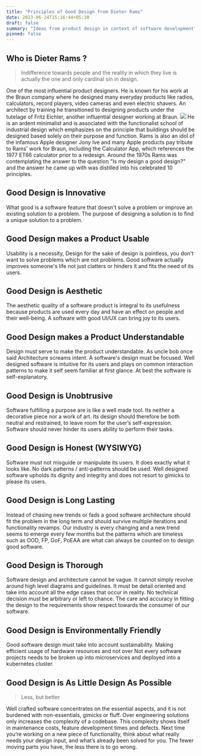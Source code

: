 ```yaml
---
title: "Principles of Good Design from Dieter Rams"
date: 2023-06-24T15:16:44+05:30
draft: false
summary: "Ideas from product design in context of software development"
pinned: false
---
```


## Who is Dieter Rams ?

> Indifference towards people and the reality in which they live is actually the one and only cardinal sin in design.

One of the most influential product designers. He is known for his work at the Braun company where he designed many everyday products like radios, calculators, record players, video cameras and even electric shavers. An architect by training he transitioned to designing products under the tutelage of  Fritz Eichler, another influential designer working at Braun. 
![](/dieter-rams.jpg)
He is an ardent minimalist and is associated with the functionalist school of industrial design which emphasizes on the principle that buildings should be designed based solely on their purpose and function. Rams is also an idol of the infamous Apple designer Jony Ive and many Apple products pay tribute to Rams' work for Braun, including the Calculator App, which references the 1977 ET66 calculator  prior to a redesign. Around the 1970s Rams was contemplating the answer to the question "Is my design a good design?" and the answer he came up with was distilled into his celebrated 10 principles.

## Good Design is Innovative
What good is a software feature that doesn't solve a problem or improve an existing solution to a problem. The purpose of designing a solution is to find a unique solution to a problem.

## Good Design makes a Product Usable
Usability is a necessity, Design for the sake of design is pointless, you don't want to solve problems which are not problems. Good software actually improves someone's life not just clatters or hinders it and fits the need of its users.

## Good Design is Aesthetic
The aesthetic quality of a software product is integral to its usefulness because products are used every day and have an effect on 
people and their well-being. A software with good UI/UX can bring joy to its users. 

## Good Design makes a Product Understandable
Design must serve to make the product understandable. As uncle bob once said Architecture screams intent. A software's design must be focused. Well designed software is intuitive for its users and plays on common interaction patterns to make it self seem familiar at first glance. At best the software is self-explanatory.

## Good Design is Unobtrusive
Software fulfilling a purpose are is like a well made tool. Its neither a decorative piece nor a work of art. Its design should 
therefore be both neutral and restrained, to leave room for the user’s self-expression. Software should never hinder its users ability to perform their tasks.

## Good Design is Honest (WYSIWYG)
Software must not misguide or manipulate its users. It does exactly what it looks like. No dark patterns / anti-patterns should be used. Well designed software upholds its dignity and integrity and does not resort to gimicks to please its users.

## Good Design is Long Lasting
Instead of chasing new trends or fads a good software architecture should fit the problem in the long term and should survive multiple iterations and functionality revamps. Our industry is every changing and a new trend seems to emerge every few months but the patterns which are timeless such as OOD, FP, GoF, PoEAA are what can always be counted on to design good software.

## Good Design is Thorough 
Software design and architecture cannot be vague. It cannot simply revolve around high level diagrams and guidelines. It must be detail oriented and take into account all the edge cases that occur in reality. No technical decision must be arbitrary or left to chance. The care and accuracy in fitting the design to the requirements show respect towards the consumer of our software.

## Good Design is Environmentally Friendly
Good software design must take into account sustainability. Making efficient usage of hardware resources and not over
Not every software projects needs to be broken up into microservices and deployed into a kubernetes cluster. 

## Good Design is As Little Design As Possible
>Less, but better 

Well crafted software concentrates on the essential aspects, and it is not burdened with non-essentials, gimicks or fluff. Over engineering solutions only increases the complexity of a codebase. This complexity shows itself in maintenance costs, feature development times and defects. Next time you’re working on a new piece of functionality, think about what really needs your design input, and what’s already been solved for you. The fewer moving parts you have, the less there is to go wrong.


